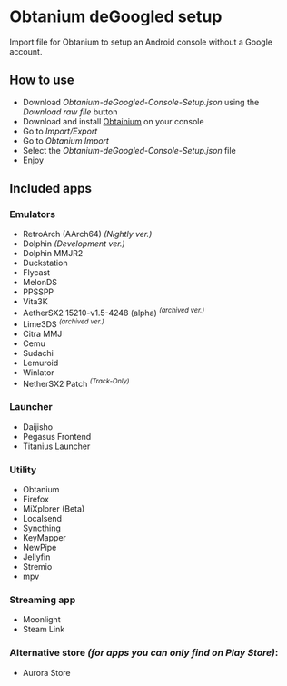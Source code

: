 # Obtanium deGoogled setup
Import file for Obtanium to setup an Android console without a Google account.

## How to use
- Download *Obtanium-deGoogled-Console-Setup.json* using the *Download raw file* button
- Download and install [Obtainium](https://github.com/ImranR98/Obtainium) on your console
- Go to *Import/Export*
- Go to *Obtanium Import*
- Select the *Obtanium-deGoogled-Console-Setup.json* file
- Enjoy

## Included apps
### Emulators
- RetroArch (AArch64) *(Nightly ver.)*
- Dolphin *(Development ver.)*
- Dolphin MMJR2
- Duckstation
- Flycast
- MelonDS
- PPSSPP
- Vita3K
- AetherSX2 15210-v1.5-4248 (alpha) <sup>*(archived ver.)*</sup>
- Lime3DS <sup>*(archived ver.)*</sup>
- Citra MMJ
- Cemu
- Sudachi
- Lemuroid
- Winlator
- NetherSX2 Patch <sup>*(Track-Only)*</sup>
### Launcher
- Daijisho
- Pegasus Frontend
- Titanius Launcher
### Utility
- Obtanium
- Firefox
- MiXplorer (Beta)
- Localsend
- Syncthing
- KeyMapper
- NewPipe
- Jellyfin
- Stremio
- mpv
### Streaming app
- Moonlight
- Steam Link
### Alternative store *(for apps you can only find on Play Store)*:
- Aurora Store
